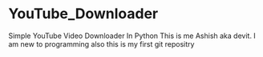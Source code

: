# YouTube_Downloader
Simple YouTube Video Downloader In Python
This is me Ashish aka devit.
I am new to programming also this is my first git repositry
